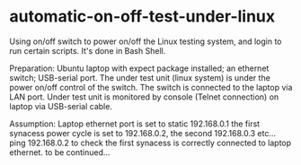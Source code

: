 # automatic-on-off-test-under-linux
Using on/off switch to power on/off the Linux testing system, and login to run certain scripts. It's done in Bash Shell.

Preparation:
Ubuntu laptop with expect package installed; an ethernet switch; USB-serial port.
The under test unit (linux system) is under the power on/off control of the switch. The switch is connected to the laptop via LAN port. Under test unit is monitored by console (Telnet connection) on laptop via USB-serial cable. 

Assumption:
Laptop ethernet port is set to static 192.168.0.1
the first synacess power cycle is set to 192.168.0.2, the second 192.168.0.3 etc...
ping 192.168.0.2 to check the first synacess is correctly connected to laptop ethernet.
to be continued...
